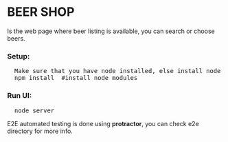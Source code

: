 # BEER SHOP
Is the web page where beer listing is available, you can search or choose beers.

### Setup:
<pre>
  Make sure that you have node installed, else install node as prior.
  npm install  #install node modules
</pre>

### Run UI:
<pre>
  node server
</pre>

E2E automated testing is done using **protractor**, you can check e2e directory for more info.
